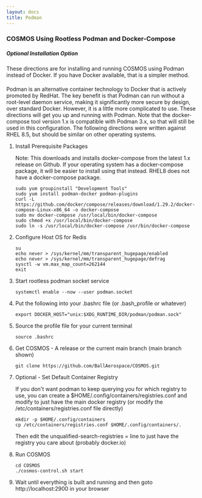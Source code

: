 ```yaml
---
layout: docs
title: Podman
---
```


### COSMOS Using Rootless Podman and Docker-Compose

<div class="note info">
  <h5>Optional Installation Option</h5>
  <p style="margin-bottom:20px;">These directions are for installing and running COSMOS using Podman instead of Docker. If you have Docker available, that is a simpler method.</p>
</div>

Podman is an alternative container technology to Docker that is actively promoted by RedHat. The key benefit is that Podman can run without a root-level daemon service, making it significantly more secure by design, over standard Docker. However, it is a little more complicated to use. These directions will get you up and running with Podman. Note that the docker-compose tool version 1.x is compatible with Podman 3.x, so that will still be used in this configuration. The following directions were written against RHEL 8.5, but should be similar on other operating systems.

1. Install Prerequisite Packages

   Note: This downloads and installs docker-compose from the latest 1.x release on Github. If your operating system has a docker-compose package, it will be easier to install using that instead. RHEL8 does not have a docker-compose package.

   ```
   sudo yum groupinstall "Development Tools"
   sudo yum install podman-docker podman-plugins
   curl -L https://github.com/docker/compose/releases/download/1.29.2/docker-compose-Linux-x86_64 -o docker-compose
   sudo mv docker-compose /usr/local/bin/docker-compose
   sudo chmod +x /usr/local/bin/docker-compose
   sudo ln -s /usr/local/bin/docker-compose /usr/bin/docker-compose
   ```

1. Configure Host OS for Redis

   ```
   su
   echo never > /sys/kernel/mm/transparent_hugepage/enabled
   echo never > /sys/kernel/mm/transparent_hugepage/defrag
   sysctl -w vm.max_map_count=262144
   exit
   ```

1. Start rootless podman socket service

   ```
   systemctl enable --now --user podman.socket
   ```

1. Put the following into your .bashrc file (or .bash_profile or whatever)

   ```
   export DOCKER_HOST="unix:$XDG_RUNTIME_DIR/podman/podman.sock"
   ```

1. Source the profile file for your current terminal

   ```
   source .bashrc
   ```

1. Get COSMOS - A release or the current main branch (main branch shown)

   ```
   git clone https://github.com/BallAerospace/COSMOS.git
   ```

1. Optional - Set Default Container Registry

   If you don't want podman to keep querying you for which registry to use, you can create a $HOME/.config/containers/registries.conf and modify to just have the main docker registry (or modify the /etc/containers/registries.conf file directly)

   ```
   mkdir -p $HOME/.config/containers
   cp /etc/containers/registries.conf $HOME/.config/containers/.
   ```

   Then edit the unqualified-search-registries = line to just have the registry you care about (probably docker.io)

1. Run COSMOS

   ```
   cd COSMOS
   ./cosmos-control.sh start
   ```

1. Wait until everything is built and running and then goto http://localhost:2900 in your browser
